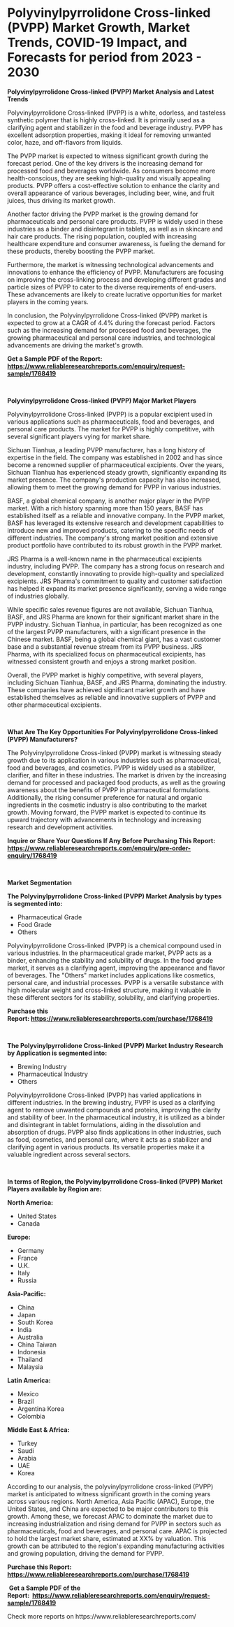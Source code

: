<p><h1>Polyvinylpyrrolidone Cross-linked (PVPP) Market Growth, Market Trends, COVID-19 Impact, and Forecasts for period from 2023 - 2030</h1></p><p><strong>Polyvinylpyrrolidone Cross-linked (PVPP) Market Analysis and Latest Trends</strong></p>
<p><p>Polyvinylpyrrolidone Cross-linked (PVPP) is a white, odorless, and tasteless synthetic polymer that is highly cross-linked. It is primarily used as a clarifying agent and stabilizer in the food and beverage industry. PVPP has excellent adsorption properties, making it ideal for removing unwanted color, haze, and off-flavors from liquids.</p><p>The PVPP market is expected to witness significant growth during the forecast period. One of the key drivers is the increasing demand for processed food and beverages worldwide. As consumers become more health-conscious, they are seeking high-quality and visually appealing products. PVPP offers a cost-effective solution to enhance the clarity and overall appearance of various beverages, including beer, wine, and fruit juices, thus driving its market growth.</p><p>Another factor driving the PVPP market is the growing demand for pharmaceuticals and personal care products. PVPP is widely used in these industries as a binder and disintegrant in tablets, as well as in skincare and hair care products. The rising population, coupled with increasing healthcare expenditure and consumer awareness, is fueling the demand for these products, thereby boosting the PVPP market.</p><p>Furthermore, the market is witnessing technological advancements and innovations to enhance the efficiency of PVPP. Manufacturers are focusing on improving the cross-linking process and developing different grades and particle sizes of PVPP to cater to the diverse requirements of end-users. These advancements are likely to create lucrative opportunities for market players in the coming years.</p><p>In conclusion, the Polyvinylpyrrolidone Cross-linked (PVPP) market is expected to grow at a CAGR of 4.4% during the forecast period. Factors such as the increasing demand for processed food and beverages, the growing pharmaceutical and personal care industries, and technological advancements are driving the market's growth.</p></p>
<p><strong>Get a Sample PDF of the Report:&nbsp; <a href="https://www.reliableresearchreports.com/enquiry/request-sample/1768419">https://www.reliableresearchreports.com/enquiry/request-sample/1768419</a></strong></p>
<p>&nbsp;</p>
<p><strong>Polyvinylpyrrolidone Cross-linked (PVPP) Major Market Players</strong></p>
<p><p>Polyvinylpyrrolidone Cross-linked (PVPP) is a popular excipient used in various applications such as pharmaceuticals, food and beverages, and personal care products. The market for PVPP is highly competitive, with several significant players vying for market share. </p><p>Sichuan Tianhua, a leading PVPP manufacturer, has a long history of expertise in the field. The company was established in 2002 and has since become a renowned supplier of pharmaceutical excipients. Over the years, Sichuan Tianhua has experienced steady growth, significantly expanding its market presence. The company's production capacity has also increased, allowing them to meet the growing demand for PVPP in various industries. </p><p>BASF, a global chemical company, is another major player in the PVPP market. With a rich history spanning more than 150 years, BASF has established itself as a reliable and innovative company. In the PVPP market, BASF has leveraged its extensive research and development capabilities to introduce new and improved products, catering to the specific needs of different industries. The company's strong market position and extensive product portfolio have contributed to its robust growth in the PVPP market.</p><p>JRS Pharma is a well-known name in the pharmaceutical excipients industry, including PVPP. The company has a strong focus on research and development, constantly innovating to provide high-quality and specialized excipients. JRS Pharma's commitment to quality and customer satisfaction has helped it expand its market presence significantly, serving a wide range of industries globally.</p><p>While specific sales revenue figures are not available, Sichuan Tianhua, BASF, and JRS Pharma are known for their significant market share in the PVPP industry. Sichuan Tianhua, in particular, has been recognized as one of the largest PVPP manufacturers, with a significant presence in the Chinese market. BASF, being a global chemical giant, has a vast customer base and a substantial revenue stream from its PVPP business. JRS Pharma, with its specialized focus on pharmaceutical excipients, has witnessed consistent growth and enjoys a strong market position.</p><p>Overall, the PVPP market is highly competitive, with several players, including Sichuan Tianhua, BASF, and JRS Pharma, dominating the industry. These companies have achieved significant market growth and have established themselves as reliable and innovative suppliers of PVPP and other pharmaceutical excipients.</p></p>
<p>&nbsp;</p>
<p><strong>What Are The Key Opportunities For Polyvinylpyrrolidone Cross-linked (PVPP) Manufacturers?</strong></p>
<p><p>The Polyvinylpyrrolidone Cross-linked (PVPP) market is witnessing steady growth due to its application in various industries such as pharmaceutical, food and beverages, and cosmetics. PVPP is widely used as a stabilizer, clarifier, and filter in these industries. The market is driven by the increasing demand for processed and packaged food products, as well as the growing awareness about the benefits of PVPP in pharmaceutical formulations. Additionally, the rising consumer preference for natural and organic ingredients in the cosmetic industry is also contributing to the market growth. Moving forward, the PVPP market is expected to continue its upward trajectory with advancements in technology and increasing research and development activities.</p></p>
<p><strong>Inquire or Share Your Questions If Any Before Purchasing This Report: <a href="https://www.reliableresearchreports.com/enquiry/pre-order-enquiry/1768419">https://www.reliableresearchreports.com/enquiry/pre-order-enquiry/1768419</a></strong></p>
<p>&nbsp;</p>
<p><strong>Market Segmentation</strong></p>
<p><strong>The Polyvinylpyrrolidone Cross-linked (PVPP) Market Analysis by types is segmented into:</strong></p>
<p><ul><li>Pharmaceutical Grade</li><li>Food Grade</li><li>Others</li></ul></p>
<p><p>Polyvinylpyrrolidone Cross-linked (PVPP) is a chemical compound used in various industries. In the pharmaceutical grade market, PVPP acts as a binder, enhancing the stability and solubility of drugs. In the food grade market, it serves as a clarifying agent, improving the appearance and flavor of beverages. The "Others" market includes applications like cosmetics, personal care, and industrial processes. PVPP is a versatile substance with high molecular weight and cross-linked structure, making it valuable in these different sectors for its stability, solubility, and clarifying properties.</p></p>
<p><strong>Purchase this Report:&nbsp;<a href="https://www.reliableresearchreports.com/purchase/1768419">https://www.reliableresearchreports.com/purchase/1768419</a></strong></p>
<p>&nbsp;</p>
<p><strong>The Polyvinylpyrrolidone Cross-linked (PVPP) Market Industry Research by Application is segmented into:</strong></p>
<p><ul><li>Brewing Industry</li><li>Pharmaceutical Industry</li><li>Others</li></ul></p>
<p><p>Polyvinylpyrrolidone Cross-linked (PVPP) has varied applications in different industries. In the brewing industry, PVPP is used as a clarifying agent to remove unwanted compounds and proteins, improving the clarity and stability of beer. In the pharmaceutical industry, it is utilized as a binder and disintegrant in tablet formulations, aiding in the dissolution and absorption of drugs. PVPP also finds applications in other industries, such as food, cosmetics, and personal care, where it acts as a stabilizer and clarifying agent in various products. Its versatile properties make it a valuable ingredient across several sectors.</p></p>
<p>&nbsp;</p>
<p><strong>In terms of Region, the Polyvinylpyrrolidone Cross-linked (PVPP) Market Players available by Region are:</strong></p>
<p>
    <p> <strong> North America: </strong>
        <ul>
            <li>United States</li>
            <li>Canada</li>
        </ul>
        </p> 
    <p> <strong> Europe: </strong>
        <ul>
            <li>Germany</li>
            <li>France</li>
            <li>U.K.</li>
            <li>Italy</li>
            <li>Russia</li>
        </ul>
        </p> 
    <p> <strong> Asia-Pacific: </strong>
        <ul>
            <li>China</li>
            <li>Japan</li>
            <li>South Korea</li>
            <li>India</li>
            <li>Australia</li>
            <li>China Taiwan</li>
            <li>Indonesia</li>
            <li>Thailand</li>
            <li>Malaysia</li>
        </ul>
        </p> 
    <p> <strong> Latin America: </strong>
        <ul>
            <li>Mexico</li>
            <li>Brazil</li>
            <li>Argentina Korea</li>
            <li>Colombia</li>
        </ul>
        </p> 
    <p> <strong> Middle East & Africa: </strong>
        <ul>
            <li>Turkey</li>
            <li>Saudi</li>
            <li>Arabia</li>
            <li>UAE</li>
            <li>Korea</li>
        </ul>
    </p>
    </p>
<p><p>According to our analysis, the polyvinylpyrrolidone cross-linked (PVPP) market is anticipated to witness significant growth in the coming years across various regions. North America, Asia Pacific (APAC), Europe, the United States, and China are expected to be major contributors to this growth. Among these, we forecast APAC to dominate the market due to increasing industrialization and rising demand for PVPP in sectors such as pharmaceuticals, food and beverages, and personal care. APAC is projected to hold the largest market share, estimated at XX% by valuation. This growth can be attributed to the region's expanding manufacturing activities and growing population, driving the demand for PVPP.</p></p>
<p><strong>Purchase this Report: <a href="https://www.reliableresearchreports.com/purchase/1768419">https://www.reliableresearchreports.com/purchase/1768419</a></strong></p>
<p>&nbsp;<strong>Get a Sample PDF of the Report:&nbsp;&nbsp;<a href="https://www.reliableresearchreports.com/enquiry/request-sample/1768419">https://www.reliableresearchreports.com/enquiry/request-sample/1768419</a></strong></p>
<p><strong></strong></p>
<p>Check more reports on https://www.reliableresearchreports.com/</p>